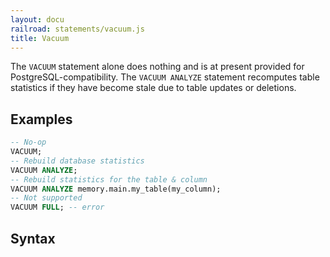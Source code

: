 ```yaml
---
layout: docu
railroad: statements/vacuum.js
title: Vacuum
---
```


The `VACUUM` statement alone does nothing and is at present provided for PostgreSQL-compatibility.
The `VACUUM ANALYZE` statement recomputes table statistics if they have become stale due to table updates or deletions.

## Examples

```sql
-- No-op
VACUUM;
-- Rebuild database statistics
VACUUM ANALYZE;
-- Rebuild statistics for the table & column
VACUUM ANALYZE memory.main.my_table(my_column);
-- Not supported
VACUUM FULL; -- error
```

## Syntax

<div id="rrdiagram1"></div>